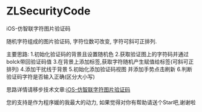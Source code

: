 # ZLSecurityCode
iOS-仿智联字符图片验证码

随机字符组成的图片验证码, 字符位数可改变, 字符可斜可正排列.

主要思路:
1.初始化验证码的背景且设置随机色
2.获取验证图上的字符码并通过bolck带回验证码值
3.在背景上添加标签,获取字符随机产生赋值给标签(可斜可正排列)
4.添加干扰线于背景
5.初始化添加验证码视图 并添加手势点击刷新
6.判断验证码字符是否输入正确(区分大小写)



思路详情请移步技术文章:[iOS-仿智联字符图片验证码](http://www.jianshu.com/p/883faf8fe520)

您的支持是作为程序媛的我最大的动力, 如果觉得对你有帮助请送个Star吧,谢谢啦

